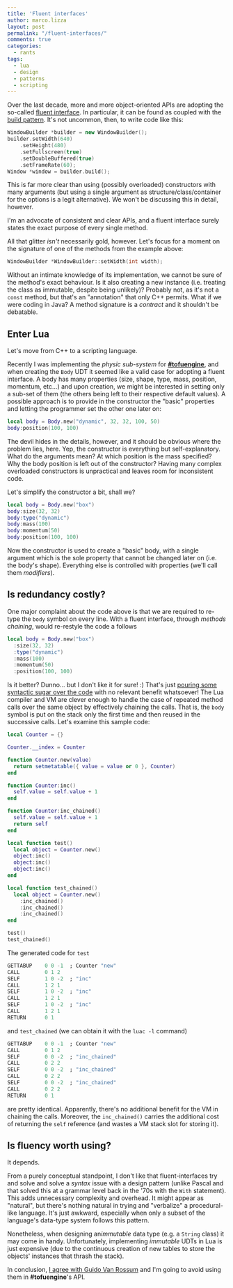 ```yaml
---
title: 'Fluent interfaces'
author: marco.lizza
layout: post
permalink: "/fluent-interfaces/"
comments: true
categories: 
  - rants
tags: 
  - lua
  - design
  - patterns
  - scripting
---
```

Over the last decade, more and more object-oriented APIs are adopting the so-called [fluent interface](https://en.wikipedia.org/wiki/Fluent_interface). In particular, it can be found as coupled with the [build pattern](https://en.wikipedia.org/wiki/Builder_pattern). It's not uncommon, then, to write code like this:

```cpp
WindowBuilder *builder = new WindowBuilder();
builder.setWidth(640)
    .setHeight(480)
    .setFullscreen(true)
    .setDoubleBuffered(true)
    .setFrameRate(60);
Window *window = builder.build();
```

This is far more clear than using (possibly overloaded) constructors with many arguments (but using a single argument as structure/class/container for the options is a legit alternative). We won't be discussing this in detail, however.

I'm an advocate of consistent and clear APIs, and a fluent interface surely states the exact purpose of every single method.

All that glitter *isn't* necessarily gold, however. Let's focus for a moment on the signature of one of the methods from the example above:

```cpp
WindowBuilder *WindowBuilder::setWidth(int width);
```

Without an intimate knowledge of its implementation, we cannot be sure of the method's exact behaviour. Is it also creating a new instance (i.e. treating the class as immutable, despite being unlikely)? Probably not, as it's not a `const` method, but that's an "annotation" that only C++ permits. What if we were coding in Java? A method signature is a *contract* and it shouldn't be debatable.

## Enter Lua

Let's move from C++ to a scripting language.

Recently I was implementing the *physic sub-system* for [**#tofuengine**](/tofu-engine), and when creating the `Body` UDT it seemed like a valid case for adopting a fluent interface. A body has many properties (size, shape, type, mass, position, momentum, etc...) and upon creation, we might be interested in setting only a sub-set of them (the others being left to their respective default values). A possible approach is to provide in the constructor the "basic" properties and letting the programmer set the other one later on:

```lua
local body = Body.new("dynamic", 32, 32, 100, 50)
body:position(100, 100)
```

The devil hides in the details, however, and it should be obvious where the problem lies, here. Yep, the constructor is everything but self-explanatory. What do the arguments mean? At which position is the mass specified? Why the body position is left out of the constructor? Having many complex overloaded constructors is unpractical and leaves room for inconsistent code.

Let's simplify the constructor a bit, shall we?

```lua
local body = Body.new("box")
body:size(32, 32)
body:type("dynamic")
body:mass(100)
body:momentum(50)
body:position(100, 100)
```

Now the constructor is used to create a "basic" body, with a single argument which is the sole property that cannot be changed later on (i.e. the body's shape). Everything else is controlled with properties (we'll call them *modifiers*).

## Is redundancy costly?

One major complaint about the code above is that we are required to re-type the `body` symbol on every line. With a fluent interface, through *methods chaining*, would re-restyle the code a follows

```lua
local body = Body.new("box")
  :size(32, 32)
  :type("dynamic")
  :mass(100)
  :momentum(50)
  :position(100, 100)
```

Is it better? Dunno... but I don't like it for sure! :) That's just [pouring some syntactic sugar over the code](https://www.youtube.com/watch?v=0UIB9Y4OFPs) with no relevant benefit whatsoever! The Lua compiler and VM are clever enough to handle the case of repeated method calls over the same object by effectively chaining the calls. That is, the `body` symbol is put on the stack only the first time and then reused in the successive calls. Let's examine this sample code:

```lua
local Counter = {}

Counter.__index = Counter

function Counter.new(value)
  return setmetatable({ value = value or 0 }, Counter)
end

function Counter:inc()
  self.value = self.value + 1
end

function Counter:inc_chained()
  self.value = self.value + 1
  return self
end

local function test()
  local object = Counter.new()
  object:inc()
  object:inc()
  object:inc()
end

local function test_chained()
  local object = Counter.new()
    :inc_chained()
    :inc_chained()
    :inc_chained()
end

test()
test_chained()
```

The generated code for `test`

```dart
GETTABUP 	0 0 -1	; Counter "new"
CALL     	0 1 2
SELF     	1 0 -2	; "inc"
CALL     	1 2 1
SELF     	1 0 -2	; "inc"
CALL     	1 2 1
SELF     	1 0 -2	; "inc"
CALL     	1 2 1
RETURN   	0 1
```

and `test_chained` (we can obtain it with the `luac -l` command)

```dart
GETTABUP 	0 0 -1	; Counter "new"
CALL     	0 1 2
SELF     	0 0 -2	; "inc_chained"
CALL     	0 2 2
SELF     	0 0 -2	; "inc_chained"
CALL     	0 2 2
SELF     	0 0 -2	; "inc_chained"
CALL     	0 2 2
RETURN   	0 1
```

are pretty identical. Apparently, there's no additional benefit for the VM in chaining the calls. Moreover, the `inc_chained()` carries the additional cost of returning the `self` reference (and wastes a VM stack slot for storing it).

## Is fluency worth using?

It depends.

From a purely conceptual standpoint, I don't like that fluent-interfaces try and solve and solve a *syntax* issue with a design pattern (unlike Pascal and that solved this at a grammar level back in the '70s with the `With` statement). This adds unnecessary complexity and overhead. It might appear as "natural", but there's nothing natural in trying and "verbalize" a procedural-like language. It's just awkward, especially when only a subset of the language's data-type system follows this pattern.

Nonetheless, when designing an*immutable* data type (e.g. a `String` class) it may come in handy. Unfortunately, implementing *immutable* UDTs in Lua is just expensive (due to the continuous creation of new tables to store the objects' instances that thrash the stack).

In conclusion, [I agree with Guido Van Rossum](https://mail.python.org/pipermail/python-dev/2003-October/038855.html) and I'm going to avoid using them in **#tofuengine**'s API.